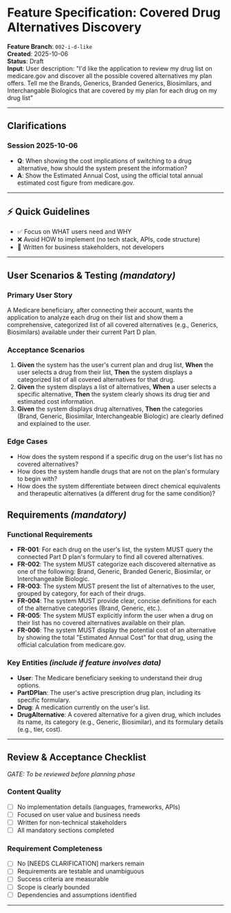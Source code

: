 # Feature Specification: Covered Drug Alternatives Discovery

**Feature Branch**: `002-i-d-like`  
**Created**: 2025-10-06  
**Status**: Draft  
**Input**: User description: "I'd like the application to review my drug list on medicare.gov and discover all the possible covered alternatives my plan offers. Tell me the Brands, Generics, Branded Generics, Biosimilars, and Interchangable Biologics that are covered by my plan for each drug on my drug list"

---

## Clarifications

### Session 2025-10-06
- **Q**: When showing the cost implications of switching to a drug alternative, how should the system present the information?
- **A**: Show the Estimated Annual Cost, using the official total annual estimated cost figure from medicare.gov.

---

## ⚡ Quick Guidelines
- ✅ Focus on WHAT users need and WHY
- ❌ Avoid HOW to implement (no tech stack, APIs, code structure)
- 👥 Written for business stakeholders, not developers

---

## User Scenarios & Testing *(mandatory)*

### Primary User Story
A Medicare beneficiary, after connecting their account, wants the application to analyze each drug on their list and show them a comprehensive, categorized list of all covered alternatives (e.g., Generics, Biosimilars) available under their current Part D plan.

### Acceptance Scenarios
1. **Given** the system has the user's current plan and drug list, **When** the user selects a drug from their list, **Then** the system displays a categorized list of all covered alternatives for that drug.
2. **Given** the system displays a list of alternatives, **When** a user selects a specific alternative, **Then** the system clearly shows its drug tier and estimated cost information.
3. **Given** the system displays drug alternatives, **Then** the categories (Brand, Generic, Biosimilar, Interchangeable Biologic) are clearly defined and explained to the user.

### Edge Cases
- How does the system respond if a specific drug on the user's list has no covered alternatives?
- How does the system handle drugs that are not on the plan's formulary to begin with?
- How does the system differentiate between direct chemical equivalents and therapeutic alternatives (a different drug for the same condition)?

## Requirements *(mandatory)*

### Functional Requirements
- **FR-001**: For each drug on the user's list, the system MUST query the connected Part D plan's formulary to find all covered alternatives.
- **FR-002**: The system MUST categorize each discovered alternative as one of the following: Brand, Generic, Branded Generic, Biosimilar, or Interchangeable Biologic.
- **FR-003**: The system MUST present the list of alternatives to the user, grouped by category, for each of their drugs.
- **FR-004**: The system MUST provide clear, concise definitions for each of the alternative categories (Brand, Generic, etc.).
- **FR-005**: The system MUST explicitly inform the user when a drug on their list has no covered alternatives available on their plan.
- **FR-006**: The system MUST display the potential cost of an alternative by showing the total "Estimated Annual Cost" for that drug, using the official calculation from medicare.gov.

### Key Entities *(include if feature involves data)*
- **User**: The Medicare beneficiary seeking to understand their drug options.
- **PartDPlan**: The user's active prescription drug plan, including its specific formulary.
- **Drug**: A medication currently on the user's list.
- **DrugAlternative**: A covered alternative for a given drug, which includes its name, its category (e.g., Generic, Biosimilar), and its formulary details (e.g., tier, cost).

---

## Review & Acceptance Checklist
*GATE: To be reviewed before planning phase*

### Content Quality
- [ ] No implementation details (languages, frameworks, APIs)
- [ ] Focused on user value and business needs
- [ ] Written for non-technical stakeholders
- [ ] All mandatory sections completed

### Requirement Completeness
- [ ] No [NEEDS CLARIFICATION] markers remain
- [ ] Requirements are testable and unambiguous  
- [ ] Success criteria are measurable
- [ ] Scope is clearly bounded
- [ ] Dependencies and assumptions identified

---